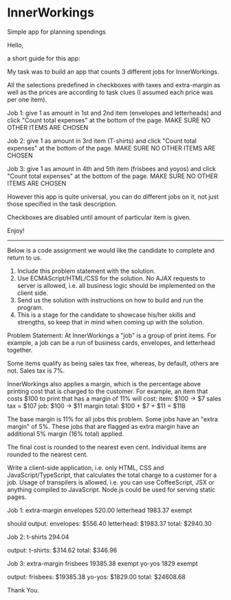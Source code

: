 # InnerWorkings
Simple app for planning spendings

Hello,

a short guide for this app:

My task was to build an app that counts 3 different jobs for InnerWorkings.

All the selections predefined in checkboxes with taxes and extra-margin as well as the prices are according to task clues (I assumed each price was per one item).

Job 1: give 1 as amount in 1st and 2nd item (envelopes and letterheads) and click "Count total expenses" at the bottom of the page. MAKE SURE NO OTHER ITEMS ARE CHOSEN

Job 2: give 1 as amount in 3rd item (T-shirts) and click "Count total expenses" at the bottom of the page. MAKE SURE NO OTHER ITEMS ARE CHOSEN

Job 3: give 1 as amount in 4th and 5th item (frisbees and yoyos) and click "Count total expenses" at the bottom of the page. MAKE SURE NO OTHER ITEMS ARE CHOSEN

However this app is quite universal, you can do different jobs on it, not just those specified in the task description.

Checkboxes are disabled until amount of particular item is given.

Enjoy!

-----------------------------

Below is a code assignment we would like the candidate to complete and return to us. 
1.	Include this problem statement with the solution.
2.	Use ECMAScript/HTML/CSS for the solution. No AJAX requests to server is allowed, i.e. all business logic should be implemented on the client side.
3.	Send us the solution with instructions on how to build and run the program.
4.	This is a stage for the candidate to showcase his/her skills and strengths, so keep that in mind when coming up with the solution.

Problem Statement: 
At InnerWorkings a "job" is a group of print items.  For example, a job can be a run of business cards, envelopes, and letterhead together.

Some items qualify as being sales tax free, whereas, by default, others are not.  Sales tax is 7%.

InnerWorkings also applies a margin, which is the percentage above printing cost that is charged to the customer.  For example, an item that costs $100 to print that has a margin of 11% will cost:
item: $100 -> $7 sales tax = $107
job:  $100 -> $11 margin
total: $100 + $7 + $11 = $118

The base margin is 11% for all jobs this problem.  Some jobs have an "extra margin" of 5%.  These jobs that are flagged as extra margin have an additional 5% margin (16% total) applied.

The final cost is rounded to the nearest even cent.  Individual items are rounded to the nearest cent.

Write a client-side application, i.e. only HTML, CSS and JavaScript/TypeScript, that calculates the total charge to a customer for a job. Usage of transpilers is allowed, i.e. you can use CoffeeScript, JSX or anything compiled to JavaScript. Node.js could be used for serving static pages.

Job 1:
extra-margin
envelopes 520.00
letterhead 1983.37 exempt

should output:
envelopes: $556.40
letterhead: $1983.37
total: $2940.30

Job 2:
t-shirts 294.04

output:
t-shirts: $314.62
total: $346.96

Job 3:
extra-margin
frisbees 19385.38 exempt
yo-yos 1829 exempt

output:
frisbees: $19385.38
yo-yos: $1829.00
total: $24608.68

Thank You.
